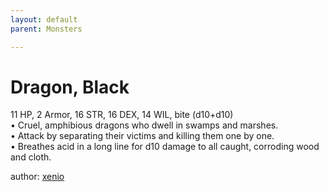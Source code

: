 ```yaml
---
layout: default
parent: Monsters 

--- 
```

# Dragon, Black
11 HP, 2 Armor, 16 STR, 16 DEX, 14 WIL, bite (d10+d10)  
• Cruel, amphibious dragons who dwell in swamps and marshes.  
• Attack by separating their victims and killing them one by one.  
• Breathes acid in a long line for d10 damage to all caught, corroding wood and cloth.  




author: [xenio](https://xenioinabottle.blogspot.com/2021/02/classic-monsters-for-cairnito-part-1.html) 


